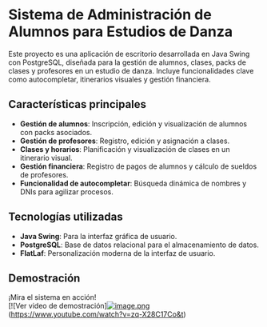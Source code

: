 # Sistema de Administración de Alumnos para Estudios de Danza

Este proyecto es una aplicación de escritorio desarrollada en Java Swing con PostgreSQL, diseñada para la gestión de alumnos, clases, packs de clases y profesores en un estudio de danza. Incluye funcionalidades clave como autocompletar, itinerarios visuales y gestión financiera.

## **Características principales**

- **Gestión de alumnos**: Inscripción, edición y visualización de alumnos con packs asociados.
- **Gestión de profesores**: Registro, edición y asignación a clases.
- **Clases y horarios**: Planificación y visualización de clases en un itinerario visual.
- **Gestión financiera**: Registro de pagos de alumnos y cálculo de sueldos de profesores.
- **Funcionalidad de autocompletar**: Búsqueda dinámica de nombres y DNIs para agilizar procesos.

## **Tecnologías utilizadas**

- **Java Swing**: Para la interfaz gráfica de usuario.
- **PostgreSQL**: Base de datos relacional para el almacenamiento de datos.
- **FlatLaf**: Personalización moderna de la interfaz de usuario.

## **Demostración**

¡Mira el sistema en acción!  
[![Ver video de demostración][![image.png](https://i.postimg.cc/63MhZDLQ/image.png)](https://postimg.cc/WFJrLYyR)(https://www.youtube.com/watch?v=zq-X28C17Co&t)

